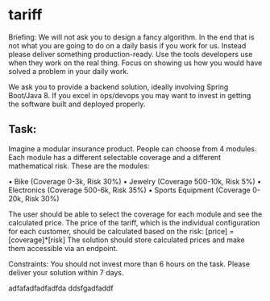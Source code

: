 # tariff

Briefing:
We will not ask you to design a fancy algorithm. In the end that is not what you are going to do on a daily
basis if you work for us. Instead please deliver something production-ready. Use the tools developers use
when they work on the real thing. Focus on showing us how you would have solved a problem in your
daily work.

We ask you to provide a backend solution, ideally involving Spring Boot/Java 8. If you excel in
ops/devops you may want to invest in getting the software built and deployed properly.

## Task:

Imagine a modular insurance product. People can choose from 4 modules. Each module has a different
selectable coverage and a different mathematical risk.
These are the modules:

• Bike (Coverage 0-3k, Risk 30%)
• Jewelry (Coverage 500-10k, Risk 5%)
• Electronics (Coverage 500-6k, Risk 35%)
• Sports Equipment (Coverage 0-20k, Risk 30%)

The user should be able to select the coverage for each module and see the calculated price. The price of
the tariff, which is the individual configuration for each customer, should be calculated based on the risk:
[price] = [coverage]*[risk]
The solution should store calculated prices and make them accessible via an endpoint.

Constraints:
You should not invest more than 6 hours on the task. Please deliver your solution within 7 days.

adfafadfadfadfda
ddsfgadfaddf
